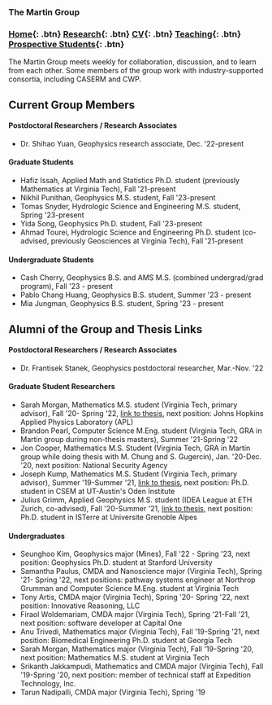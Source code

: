 ### The Martin Group

### [Home](https://eileenrmartin.github.io){: .btn}        [Research](/research){: .btn}      [CV](/docs/ermartin_CV.pdf){: .btn}    [Teaching](/teaching){: .btn} 	[Prospective Students](/prospectiveStudents){: .btn} 

The Martin Group meets weekly for collaboration, discussion, and to learn from each other. Some members of the group work with industry-supported consortia, including CASERM and CWP. 


## Current Group Members


#### Postdoctoral Researchers / Research Associates
* Dr. Shihao Yuan, Geophysics research associate, Dec. '22-present

#### Graduate Students
* Hafiz Issah, Applied Math and Statistics Ph.D. student (previously Mathematics at Virginia Tech), Fall '21-present
* Nikhil Punithan, Geophysics M.S. student, Fall '23-present
* Tomas Snyder, Hydrologic Science and Engineering M.S. student, Spring '23-present
* Yida Song, Geophysics Ph.D. student, Fall '23-present
* Ahmad Tourei, Hydrologic Science and Engineering Ph.D. student (co-advised, previously Geosciences at Virginia Tech), Fall '21-present

#### Undergraduate Students
* Cash Cherry, Geophysics B.S. and AMS M.S. (combined undergrad/grad program), Fall '23 - present
* Pablo Chang Huang, Geophysics B.S. student, Summer '23 - present
* Mia Jungman, Geophysics B.S. student, Spring '23 - present


## Alumni of the Group and Thesis Links

#### Postdoctoral Researchers / Research Associates
* Dr. Frantisek Stanek, Geophysics postdoctoral researcher, Mar.-Nov. '22

#### Graduate Student Researchers
* Sarah Morgan, Mathematics M.S. student (Virginia Tech, primary advisor), Fall '20- Spring '22, [link to thesis](https://vtechworks.lib.vt.edu/handle/10919/110376), next position: Johns Hopkins Applied Physics Laboratory (APL)
* Brandon Pearl, Computer Science M.Eng. student (Virginia Tech, GRA in Martin group during non-thesis masters), Summer '21-Spring '22
* Jon Cooper, Mathematics M.S. Student (Virginia Tech, GRA in Martin group while doing thesis with M. Chung and S. Gugercin), Jan. '20-Dec. '20, next position: National Security Agency
* Joseph Kump, Mathematics M.S. Student (Virginia Tech, primary advisor), Summer '19-Summer '21, [link to thesis](https://vtechworks.lib.vt.edu/handle/10919/103864), next position: Ph.D. student in CSEM at UT-Austin's Oden Institute
* Julius Grimm, Applied Geophysics M.S. student (IDEA League at ETH Zurich, co-advised), Fall '20-Summer '21, [link to thesis](http://resolver.tudelft.nl/uuid:b98362cd-ab70-4158-9055-733e86d29b13), next position: Ph.D. student in ISTerre at Universite Grenoble Alpes


#### Undergraduates
* Seunghoo Kim, Geophysics major (Mines), Fall '22 - Spring '23, next position: Geophysics Ph.D. student at Stanford University
* Samantha Paulus, CMDA and Nanoscience major (Virginia Tech), Spring '21- Spring '22, next positions: pathway systems engineer at Northrop Grumman and Computer Science M.Eng. student at Virginia Tech
* Tony Artis, CMDA major (Virginia Tech), Spring '20- Spring '22, next position: Innovative Reasoning, LLC
* Firaol Woldemariam, CMDA major (Virginia Tech), Spring '21-Fall '21, next position: software developer at Capital One
* Anu Trivedi, Mathematics major (Virginia Tech), Fall '19-Spring '21, next position: Biomedical Engineering Ph.D. student at Georgia Tech
* Sarah Morgan, Mathematics major (Virginia Tech), Fall '19-Spring '20, next position: Mathematics M.S. student at Virginia Tech
* Srikanth Jakkampudi, Mathematics and CMDA major (Virginia Tech), Fall '19-Spring '20, next position: member of technical staff at Expedition Technology, Inc.
* Tarun Nadipalli, CMDA major (Virginia Tech), Spring '19
